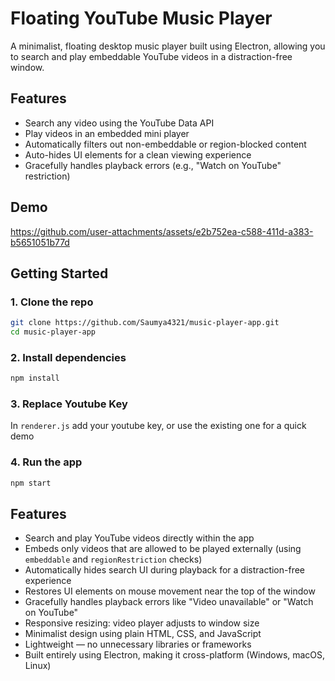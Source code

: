 # Floating YouTube Music Player

A minimalist, floating desktop music player built using Electron, allowing you to search and play embeddable YouTube videos in a distraction-free window.


## Features

- Search any video using the YouTube Data API
- Play videos in an embedded mini player
- Automatically filters out non-embeddable or region-blocked content
- Auto-hides UI elements for a clean viewing experience
- Gracefully handles playback errors (e.g., "Watch on YouTube" restriction)


## Demo


https://github.com/user-attachments/assets/e2b752ea-c588-411d-a383-b5651051b77d



## Getting Started

### 1. Clone the repo

```bash
git clone https://github.com/Saumya4321/music-player-app.git
cd music-player-app
```
### 2. Install dependencies
```bash
npm install
```
### 3. Replace Youtube Key
In ```renderer.js``` add your youtube key, or use the existing one for a quick demo

### 4. Run the app
```bash
npm start
```
## Features

- Search and play YouTube videos directly within the app
- Embeds only videos that are allowed to be played externally (using `embeddable` and `regionRestriction` checks)
- Automatically hides search UI during playback for a distraction-free experience
- Restores UI elements on mouse movement near the top of the window
- Gracefully handles playback errors like "Video unavailable" or "Watch on YouTube"
- Responsive resizing: video player adjusts to window size
- Minimalist design using plain HTML, CSS, and JavaScript
- Lightweight — no unnecessary libraries or frameworks
- Built entirely using Electron, making it cross-platform (Windows, macOS, Linux)
